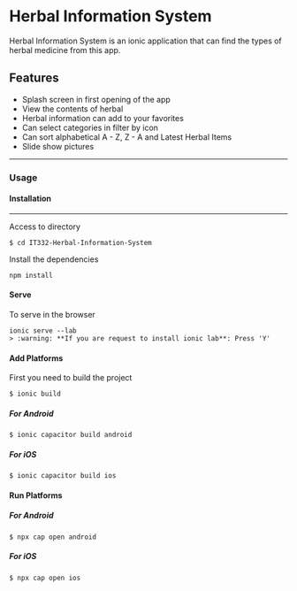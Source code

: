 # Herbal Information System
Herbal Information System is an ionic application that can find the types of herbal medicine from this app.

## Features

* Splash screen in first opening of the app
* View the contents of herbal
* Herbal information can add to your favorites
* Can select categories in filter by icon
* Can sort alphabetical A - Z, Z - A and Latest Herbal Items
* Slide show pictures
___________

### Usage
#### Installation
________________
Access to directory

```
$ cd IT332-Herbal-Information-System
```

Install the dependencies
```
npm install
```

#### Serve
To serve in the browser
```
ionic serve --lab
> :warning: **If you are request to install ionic lab**: Press 'Y'
```

#### Add Platforms
First you need to build the project
```
$ ionic build
```
##### For Android
```
$ ionic capacitor build android
```
##### For iOS
```
$ ionic capacitor build ios
```

#### Run Platforms
##### For Android
```
$ npx cap open android
```
##### For iOS
```
$ npx cap open ios
```
